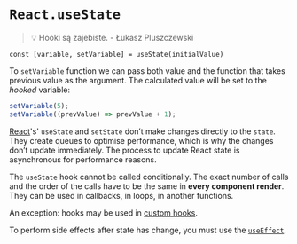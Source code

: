 # `React.useState`

> 💡 Hooki są zajebiste. - Łukasz Pluszczewski

`const [variable, setVariable] = useState(initialValue)`

To `setVariable` function we can pass both value and the function that takes previous value as the argument. The calculated value will be set to the _hooked_ variable:

```js
setVariable(5);
setVariable((prevValue) => prevValue + 1);
```

[React](knowledge/react/react.md)'s' `useState` and `setState` don’t make changes directly to the `state`. They create queues to optimise performance, which is why the changes don’t update immediately. The process to update React state is asynchronous for performance reasons.

The `useState` hook cannot be called conditionally. The exact number of calls and the order of the calls have to be the same in **every component render**. They can be used in callbacks, in loops, in another functions.

An exception: hooks may be used in [custom hooks](/knowledge/react/hooks/custom%20hooks.md).

To perform side effects after state has change, you must use the [`useEffect`](/knowledge/react/hooks/react.useeffect.md).
